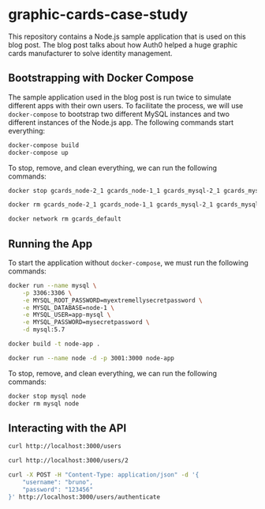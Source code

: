 # graphic-cards-case-study

This repository contains a Node.js sample application that is used on this blog post. The blog post
talks about how Auth0 helped a huge graphic cards manufacturer to solve identity management.

## Bootstrapping with Docker Compose

The sample application used in the blog post is run twice to simulate different apps with their own users. To 
facilitate the process, we will use `docker-compose` to bootstrap two different MySQL instances and two different
instances of the Node.js app. The following commands start everything:

```bash
docker-compose build
docker-compose up
```

To stop, remove, and clean everything, we can run the following commands:

```bash
docker stop gcards_node-2_1 gcards_node-1_1 gcards_mysql-2_1 gcards_mysql-1_1

docker rm gcards_node-2_1 gcards_node-1_1 gcards_mysql-2_1 gcards_mysql-1_1

docker network rm gcards_default
```

## Running the App

To start the application without `docker-compose`, we must run the following commands:

```bash
docker run --name mysql \
    -p 3306:3306 \
    -e MYSQL_ROOT_PASSWORD=myextremellysecretpassword \
    -e MYSQL_DATABASE=node-1 \
    -e MYSQL_USER=app-mysql \
    -e MYSQL_PASSWORD=mysecretpassword \
    -d mysql:5.7

docker build -t node-app .

docker run --name node -d -p 3001:3000 node-app
```

To stop, remove, and clean everything, we can run the following commands:

```bash
docker stop mysql node
docker rm mysql node
```

## Interacting with the API

```bash
curl http://localhost:3000/users

curl http://localhost:3000/users/2

curl -X POST -H "Content-Type: application/json" -d '{
    "username": "bruno",
    "password": "123456"
}' http://localhost:3000/users/authenticate
```